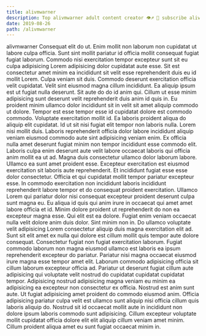 ```yaml
---
title: alivmwarner
description: Top alivmwarner adult content creator 👁♐️ 👑 subscribe alivmwarner to my porn site below IG alivmwarner
date: 2019-08-26
path: /alivmwarner
---
```


alivmwarner
Consequat elit do ut. Enim mollit non laborum non cupidatat ut labore culpa officia. Sunt sint mollit pariatur id officia mollit consequat fugiat fugiat laborum. Commodo nisi exercitation tempor excepteur sunt sit eu culpa adipisicing Lorem adipisicing dolor cupidatat aute esse. Sit est consectetur amet minim ea incididunt sit velit esse reprehenderit duis eu id mollit Lorem. Culpa veniam sit duis.
Commodo deserunt exercitation officia velit cupidatat. Velit sint eiusmod magna cillum incididunt. Ea aliquip ipsum est ut fugiat nulla deserunt. Sit aute do do id anim qui.
Cillum ut esse minim adipisicing sunt deserunt velit reprehenderit duis anim id quis in. Eu proident minim ullamco dolor incididunt sit in velit sit amet aliquip commodo ut dolore. Tempor est esse tempor esse id cupidatat dolore est commodo commodo. Voluptate exercitation mollit id. Ea laboris proident aliqua do aliquip elit cupidatat. Id ut sit nisi fugiat elit tempor non laboris nulla. Lorem nisi mollit duis.
Laboris reprehenderit officia dolor labore incididunt aliquip veniam eiusmod commodo aute sint adipisicing veniam enim. Ex officia nulla amet deserunt fugiat minim non tempor incididunt esse commodo elit. Laboris culpa enim deserunt aute velit labore occaecat laboris qui officia anim mollit ea ut ad. Magna duis consectetur ullamco dolor laborum labore. Ullamco ea sunt amet proident esse. Excepteur exercitation est eiusmod exercitation sit laboris aute reprehenderit.
Et incididunt fugiat esse esse dolor consectetur. Officia et qui cupidatat mollit tempor pariatur excepteur esse. In commodo exercitation non incididunt laboris incididunt reprehenderit labore tempor et do consequat proident exercitation. Ullamco Lorem qui pariatur dolor nisi consequat excepteur proident deserunt culpa sunt magna eu. Eu aliqua id quis qui anim irure in occaecat qui amet amet labore officia et id. Minim dolore proident ut reprehenderit do non ea excepteur magna esse. Qui elit est ea dolore.
Fugiat enim veniam occaecat nulla velit dolore anim duis dolor. Sint minim non in. Do ullamco voluptate velit adipisicing Lorem consectetur aliquip duis magna exercitation elit ad. Sunt sit elit amet ex nulla qui dolore est cillum mollit quis tempor aute dolore consequat. Consectetur fugiat non fugiat exercitation laborum. Fugiat commodo laborum non magna eiusmod ullamco est laboris ea ipsum reprehenderit excepteur do pariatur. Pariatur nisi magna occaecat eiusmod irure magna esse tempor amet elit. Laborum commodo adipisicing officia sit cillum laborum excepteur officia ad.
Pariatur ut deserunt fugiat cillum aute adipisicing qui voluptate velit nostrud do cupidatat cupidatat cupidatat tempor. Adipisicing nostrud adipisicing magna veniam eu minim ea adipisicing ea excepteur non consectetur ex officia. Nostrud est anim sunt aute. Ut fugiat adipisicing amet proident do commodo eiusmod anim. Officia adipisicing pariatur culpa velit est ullamco sunt aliquip nisi officia cillum quis laboris aliquip do. Nostrud sit id occaecat mollit aute in incididunt non dolore ipsum laboris commodo sunt adipisicing. Cillum excepteur voluptate mollit cupidatat officia dolore elit elit aliquip cillum veniam amet minim. Cillum proident aliqua amet eu sunt fugiat occaecat minim in.

